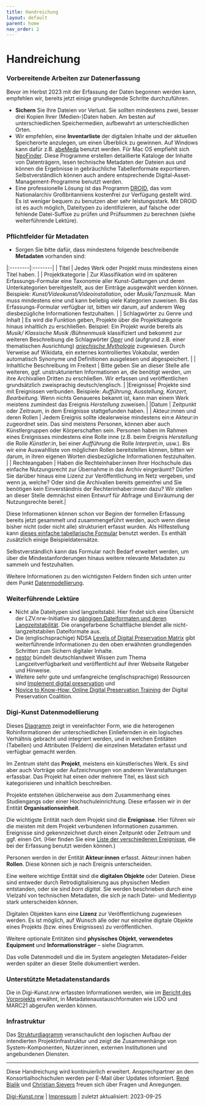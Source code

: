 ```yaml
---
title: Handreichung
layout: default
parent: home
nav_order: 2
---
```


# Handreichung

### Vorbereitende Arbeiten zur Datenerfassung
Bevor im Herbst 2023 mit der Erfassung der Daten begonnen werden kann, empfehlen wir, bereits jetzt einige grundlegende Schritte durchzuführen. 

- **Sichern** Sie Ihre Dateien vor Verlust. Sie sollten mindestens zwei, besser drei Kopien Ihrer (Medien-)Daten haben. Am besten auf unterschiedlichen Speichermedien, aufbewahrt an unterschiedlichen Orten.
- Wir empfehlen, eine **Inventarliste** der digitalen Inhalte und der aktuellen Speicherorte anzulegen, um einen Überblick zu gewinnen. Auf Windows kann dafür z.B. [abeMeda](https://www.abemeda.com/) benutzt werden. Für Mac OS empfiehlt sich [NeoFinder](https://cdfinder.de/). Diese Programme erstellen detaillierte Kataloge der Inhalte von Datenträgern, lesen technische Metadaten der Dateien aus und können die Ergebnisse in gebräuchliche Tabellenformate exportieren. Selbstverständlich können auch andere entsprechende Digital-Asset-Management-Programme benutzt werden. 
- Eine professionelle Lösung ist das Programm [DROID](https://www.nationalarchives.gov.uk/information-management/manage-information/policy-process/digital-continuity/file-profiling-tool-droid/), das vom Nationalarchiv Großbritanniens kostenfrei zur Verfügung gestellt wird. Es ist weniger bequem zu benutzen aber sehr leistungsstark. Mit DROID ist es auch möglich, Dateitypen zu identifizieren, auf falsche oder fehlende Datei-Suffixe zu prüfen und Prüfsummen zu berechnen (siehe weiterführende Lektüre).

### Pflichtfelder für Metadaten

- Sorgen Sie bitte dafür, dass mindestens folgende beschreibende **Metadaten** vorhanden sind: 


|:--------|:--------|
| Titel | Jedes Werk oder Projekt muss mindestens einen Titel haben. |
| Projektkategorie | Zur Klassifikation wird im späteren Erfassungs-Formular eine Taxonomie aller Kunst-Gattungen und deren Unterkategorien bereitgestellt, aus der Einträge ausgewählt werden können. Beispiele: *Kunst/Videokunst/Videoinstallation*, oder *Musik/Tanzmusik*. Man muss mindestens eine und kann beliebig viele Kategorien zuweisen. Bis das Erfassungs-Formular verfügbar ist, bitten wir darum, auf anderem Weg diesbezügliche Informationen festzuhalten. | 
| Schlagwörter zu Genre und Inhalt | Es wird die Funktion geben, Projekte über die Projektkategorie hinaus inhaltlich zu erschließen. Beispiel: Ein Projekt wurde bereits als *Musik/	Klassische Musik	/Bühnenmusik* klassifiziert und bekommt zur weiteren Beschreibung die Schlagwörter *[Oper](https://www.wikidata.org/wiki/Q1344)* und (aufgrund z.B. einer thematischen Ausrichtung) *[griechische Mythologie](https://www.wikidata.org/wiki/Q34726)* zugewiesen. Durch Verweise auf Wikidata, ein externes kontrolliertes Vokabular, werden automatisch Synonyme und Definitionen ausgelesen und abgespeichert. |
| Inhaltliche Beschreibung im Freitext           | Bitte geben Sie an dieser Stelle alle weiteren, ggf. unstrukturierten Informationen an, die benötigt werden, um ihre Archivalien Dritten zu erschließen. Wir erfassen und veröffentlichen grundsätzlich zweisprachig deutsch/englisch.   | 
|Ereignisse| Projekte sind mit Ereignissen verbunden. Beispiele: *Aufführung, Ausstellung, Konzert, Bearbeitung.* Wenn nichts Genaueres bekannt ist, kann man einem Werk meistens zumindest das Ereignis *Herstellung* zuweisen.|
|Datum | Zeitpunkt oder Zeitraum, in dem Ereignisse stattgefunden haben. |
| Akteur:innen und deren Rollen | Jedem Ereignis sollte idealerweise mindestens ein:e Akteur:in zugeordnet sein. Das sind meistens Personen, können aber auch Künstlergruppen oder Körperschaften sein. Personen haben im Rahmen eines Ereignisses mindestens eine Rolle inne (z.B. beim Ereignis *Herstellung* die Rolle *Künstler:in*, bei einer *Aufführung* die Rolle *Interpret:in*, usw.). Bis wir eine Auswahlliste von möglichen Rollen bereitstellen können, bitten wir darum, in ihren eigenen Worten diesbezügliche Informationen festzuhalten.  |
| Rechteangaben | Haben die Rechteinhaber:innen Ihrer Hochschule das einfache Nutzungsrecht zur Übernahme in das Archiv eingeräumt? Dürfen Sie darüber hinaus eine Lizenz zur Veröffentlichung im Netz vergeben, und wenn ja, welche? Oder sind die Archivalien bereits gemeinfrei und Sie benötigen kein Einverständnis der Rechterinhaber:innen dazu? Wir stellen an dieser Stelle demnächst einen Entwurf für Abfrage und Einräumung der Nutzungsrechte bereit.|

Diese Informationen können schon vor Beginn der formellen Erfassung bereits jetzt gesammelt und  zusammengeführt werden, auch wenn diese bisher nicht (oder nicht alle) strukturiert erfasst wurden. Als Hilfestellung kann [dieses einfache tabellarische Formular](./assets/2023-04-26-Datenaufbereitung-Digi-Kunst.xlsx) benutzt werden. Es enthält zusätzlich einige Beispieldatensätze.

Selbstverständlich kann das Formular nach Bedarf erweitert werden, um über die Mindestanforderungen hinaus weitere relevante Metadaten zu sammeln und festzuhalten.

Weitere Informationen zu den wichtigsten Feldern finden sich unten unter dem Punkt [Datenmodellierung](https://digi-kunst.github.io/Handreichung/#digi-kunst-datenmodellierung). 

### Weiterführende Lektüre

- Nicht alle Dateitypen sind langzeitstabil. Hier findet sich eine Übersicht der LZV.nrw-Initiative zu [gängigen Dateiformaten und deren Langzeitstabilität](https://www.lzv.nrw/dateiformate/). Die orangefarbene Schaltfläche blendet alle nicht-langzeitstabilen Dateiformate aus. 
- Die (englischsprachige) NDSA [Levels of Digital Preservation Matrix](https://osf.io/3na96) gibt weiterführende Informationen zu den oben erwähnten grundlegenden Schritten zum Sichern digitaler Inhalte.
- [nestor](https://www.langzeitarchivierung.de/Webs/nestor/DE/Publikationen/publikationen_node.html) bündelt deutschlandweit Wissen zum Thema Langzeitverfügbarkeit und veröffentlicht auf ihrer Webseite Ratgeber und Hinweise.
- Weitere sehr gute und umfangreiche (englischsprachige) Ressourcen sind [Implement digital preservation](https://www.dpconline.org/digipres/implement-digipres) und
- [Novice to Know-How: Online Digital Preservation Training](https://www.dpconline.org/digipres/prof-development/n2kh-online-training) der Digital Preservation Coalition.
	

### Digi-Kunst Datenmodellierung 

Dieses [Diagramm](./assets/2023-09-25_Datenmodellierung.pdf) zeigt in vereinfachter Form, wie die heterogenen Rohinformationen der unterschiedlichen Einliefernden in ein logisches Verhältnis gebracht und integriert werden, und in welchen Entitäten (Tabellen) und Attributen (Feldern) die einzelnen Metadaten erfasst und verfügbar gemacht werden.

Im Zentrum steht das **Projekt**, meistens ein künstlerisches Werk. Es sind aber auch Vorträge oder Aufzeichnungen von anderen Veranstaltungen erfassbar. Das Projekt hat einen oder mehrere Titel, es lässt sich kategorisieren und inhaltlich beschreiben. 

Projekte entstehen üblicherweise aus dem Zusammenhang eines Studiengangs oder einer Hochschuleinrichtung. Diese erfassen wir in der Entität **Organisationseinheit**.

Die wichtigste Entität nach dem Projekt sind die **Ereignisse**. Hier führen wir die meisten mit dem Projekt verbundenen Informationen zusammen.  Ereignisse sind gekennzeichnet durch einen Zeitpunkt oder Zeitraum und ggf. einen Ort. (Hier finden Sie eine [Liste der verschiedenen Ereignisse](./assets/2023-09-25_Ereignistypen.xlsx), die bei der Erfassung benutzt werden können.)

Personen werden in der Entität **Akteur:innen** erfasst. Akteur:innen haben **Rollen**. Diese können sich je nach Ereignis unterscheiden. 

Eine weitere wichtige Entität sind die **digitalen Objekte** oder Dateien. Diese sind entweder durch Retrodigitalisierung aus physischen Medien entstanden, oder sie sind *born digital*. Sie werden beschrieben durch eine Vielzahl von technischen Metadaten, die sich je nach Datei- und Medientyp stark unterscheiden können. 

Digitalen Objekten kann eine **Lizenz** zur Veröffentlichung zugewiesen werden. Es ist möglich, auf Wunsch alle oder nur einzelne digitale Objekte eines Projekts (bzw. eines Ereignisses) zu veröffentlichen.

Weitere optionale Entitäten sind **physisches Objekt**, **verwendetes Equipment** und **Informationsträger** – siehe Diagramm.

Das volle Datenmodell und die im System angelegten Metadaten-Felder werden später an dieser Stelle dokumentiert werden. 

### Unterstützte Metadatenstandards

Die in Digi-Kunst.nrw erfassten Informationen werden, wie im [Bericht des Vorprojekts](https://www.dh.nrw/kooperationen/Digi-Kunst.nrw%20%28Vorprojekt%29-63) erwähnt, in Metadatenaustauschformaten wie LIDO und MARC21 abgerufen werden können.

### Infrastruktur

Das [Strukturdiagramm](./assets/2023-08-04_Strukturdiagramm.pdf) veranschaulicht den logischen Aufbau der intendierten Projektinfrastruktur und zeigt die Zusammenhänge von System-Komponenten, Nutzer:innen, externen Institutionen und angebundenen Diensten.

---
Diese Handreichung wird kontinuierlich erweitert. Ansprechpartner an den Konsortialhochschulen werden per E-Mail über Updates informiert. [René Bialik](https://www.folkwang-uni.de/home/hochschule/personen/mitarbeiterinnen-a-z/vollanzeige/personen-detail/adm/rene-bialik/) und [Christian Sievers](https://www.khm.de/personen_hochschule/id.27806.christian-sievers/) freuen sich über Fragen und Anregungen. 

[Digi-Kunst.nrw](https://www.rsh-duesseldorf.de/musikhochschule/wir-ueber-uns/digi-kunstnrw/) | [Impressum](https://www.rsh-duesseldorf.de/service/datenschutz-impressum) | zuletzt aktualisiert: 2023-09-25